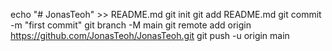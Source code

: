echo "# JonasTeoh" >> README.md
git init
git add README.md
git commit -m "first commit"
git branch -M main
git remote add origin https://github.com/JonasTeoh/JonasTeoh.git
git push -u origin main
